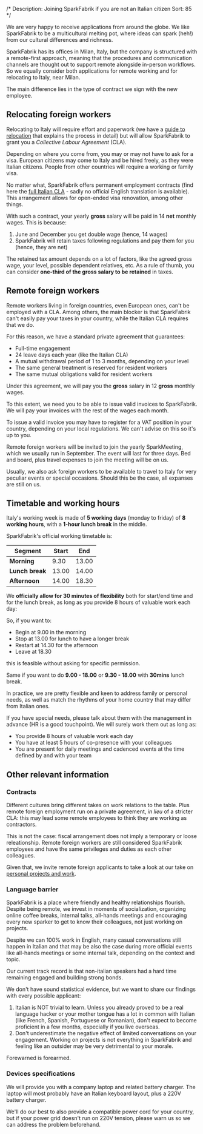 /*
Description: Joining SparkFabrik if you are not an Italian citizen
Sort: 85
*/

We are very happy to receive applications from around the globe. We like SparkFabrik to be a multicultural melting pot, where ideas can spark (heh!) from our cultural differences and richness.

SparkFabrik has its offices in Milan, Italy, but the company is structured with a remote-first approach, meaning that the procedures and communication channels are thought out to support remote alongside in-person workflows.  
So we equally consider both applications for remote working and for relocating to Italy, near Milan.

The main difference lies in the type of contract we sign with the new employee.

## Relocating foreign workers

Relocating to Italy will require effort and paperwork (we have a [guide to relocation](/guides/relocating-to-italy) that explains the process in detail) but will allow SparkFabrik to grant you a _Collective Labour Agreement_ (CLA).

Depending on where you come from, you may or may not have to ask for a visa. European citizens may come to Italy and be hired freely, as they were Italian citizens. People from other countries will require a working or family visa.

No matter what, SparkFabrik offers permanent employment contracts (find here the [full Italian CLA](https://www.contrattocommercio.it) - sadly no official English translation is available). This arrangement allows for open-ended visa renovation, among other things.

With such a contract, your yearly **gross** salary will be paid in 14 **net** monthly wages. This is because:

1. June and December you get double wage (hence, 14 wages)
2. SparkFabrik will retain taxes following regulations and pay them for you (hence, they are net)

The retained tax amount depends on a lot of factors, like the agreed gross wage, your level, possible dependent relatives, etc. As a rule of thumb, you can consider **one-third of the gross salary to be retained** in taxes.

## Remote foreign workers

Remote workers living in foreign countries, even European ones, can't be employed with a CLA. Among others, the main blocker is that SparkFabrik can't easily pay your taxes in your country, while the Italian CLA requires that we do.

For this reason, we have a standard private agreement that guarantees:

* Full-time engagement
* 24 leave days each year (like the Italian CLA)
* A mutual withdrawal period of 1 to 3 months, depending on your level
* The same general treatment is reserved for resident workers
* The same mutual obligations valid for resident workers

Under this agreement, we will pay you the **gross** salary in 12 **gross** monthly wages.

To this extent, we need you to be able to issue valid invoices to SparkFabrik. We will pay your invoices with the rest of the wages each month.

To issue a valid invoice you may have to register for a VAT position in your country, depending on your local regulations. We can't advise on this so it's up to you.

Remote foreign workers will be invited to join the yearly SparkMeeting, which we usually run in September. The event will last for three days. Bed and board, plus travel expenses to join the meeting will be on us.

Usually, we also ask foreign workers to be available to travel to Italy for very peculiar events or special occasions. Should this be the case, all expanses are still on us.

## Timetable and working hours

Italy's working week is made of **5 working days** (monday to friday) of **8 working hours**, with a **1-hour lunch break** in the middle.

SparkFabrik's official working timetable is:

| Segment | Start | End |
| --- | --- | --- |
| **Morning** | 9.30 | 13.00 |
| **Lunch break** | 13.00 | 14.00 |
| **Afternoon** | 14.00 | 18.30 |

We **officially allow for 30 minutes of flexibility** both for start/end time and for the lunch break, as long as you provide 8 hours of valuable work each day:

So, if you want to:

* Begin at 9.00 in the morning
* Stop at 13.00 for lunch to have a longer break
* Restart at 14.30 for the afternoon
* Leave at 18.30

this is feasible without asking for specific permission.

Same if you want to do **9.00 - 18.00** or **9.30 - 18.00** with **30mins** lunch break.

In practice, we are pretty flexible and keen to address family or personal needs, as well as match the rhythms of your home country that may differ from Italian ones.

If you have special needs, please talk about them with the management in advance (HR is a good touchpoint). We will surely work them out as long as:

* You provide 8 hours of valuable work each day
* You have at least 5 hours of co-presence with your colleagues
* You are present for daily meetings and cadenced events at the time defined by and with your team

## Other relevant information

### Contracts

Different cultures bring different takes on work relations to the table. Plus remote foreign employment run on a private agreement, _in lieu_ of a stricter CLA: this may lead some remote employees to think they are working as contractors.

This is not the case: fiscal arrangement does not imply a temporary or loose releationship. Remote foreign workers are still considered SparkFabrik employees and have the same privileges and duties as each other colleagues.

Given that, we invite remote foreign applicants to take a look at our take on [personal projects and work](/working-at-sparkfabrik/personal-projects).

### Language barrier

SparkFabrik is a place where friendly and healthy relationships flourish. Despite being remote, we invest in moments of socialization, organizing online coffee breaks, internal talks, all-hands meetings and encouraging every new sparker to get to know their colleagues, not just working on projects.

Despite we can 100% work in English, many casual conversations still happen in Italian and that may be also the case during more official events like all-hands meetings or some internal talk, depending on the context and topic.

Our current track record is that non-italian speakers had a hard time remaining engaged and building strong bonds.

We don't have sound statistical evidence, but we want to share our findings with every possible applicant:

1. Italian is NOT trivial to learn. Unless you already proved to be a real language hacker or your mother tongue has a lot in common with Italian (like French, Spanish, Portuguese or Romanian), don't expect to become proficient in a few months, especially if you live overseas.
2. Don't underestimate the negative effect of limited conversations on your engagement. Working on projects is not everything in SparkFabrik and feeling like an outsider may be very detrimental to your morale.

Forewarned is forearmed.

### Devices specifications

We will provide you with a company laptop and related battery charger.
The laptop will most probably have an Italian keyboard layout, plus a 220V battery charger.

We'll do our best to also provide a compatible power cord for your country, but if your power grid doesn't run on 220V tension, please warn us so we can address the problem beforehand.
